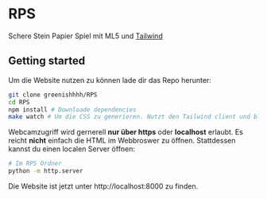 # RPS
Schere Stein Papier Spiel mit ML5 und [Tailwind](https://tailwindcss.com/)

## Getting started
Um die Website nutzen zu können lade dir das Repo herunter:

```sh 
git clone greenishhhh/RPS
cd RPS
npm install # Downloade dependencies
make watch # Um die CSS zu generieren. Nutzt den Tailwind client und bleibt aktive um änderungen zu übernhemen.
```

Webcamzugriff wird gernerell **nur über https** oder **localhost** erlaubt. Es reicht **nicht** einfach die HTML im Webbroswer zu öffnen.
Stattdessen kannst du einen localen Server öffnen:

```sh
# Im RPS Ordner
python -m http.server 
```

Die Website ist jetzt unter http://localhost:8000 zu finden.
